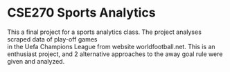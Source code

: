 # CSE270 Sports Analytics
This a final project for a sports analytics class.
The project analyses scraped data of play-off games <br/> in the Uefa Champions League from website worldfootball.net.
This is an enthusiast project, and 2 alternative approaches to the away goal rule were given and analyzed.
